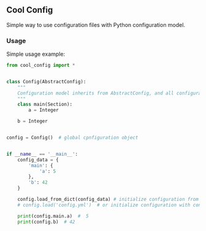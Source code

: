 ## Cool Config
Simple way to use configuration files with Python configuration model.

### Usage
Simple usage example:

```python
from cool_config import *


class Config(AbstractConfig):
    """
    Configuration model inherits from AbstractConfig, and all configuration sections from Section
    """
    class main(Section):
        a = Integer

    b = Integer


config = Config()  # global cpnfiguration object


if __name__ == '__main__':
    config_data = {
        'main': {
            'a': 5
        },
        'b': 42
    }

    config.load_from_dict(config_data) # initialize configuration from dict 
    # config.load('config.yml')  # or initialize configuration with config.yml

    print(config.main.a)  #  5
    print(config.b)  # 42

```

